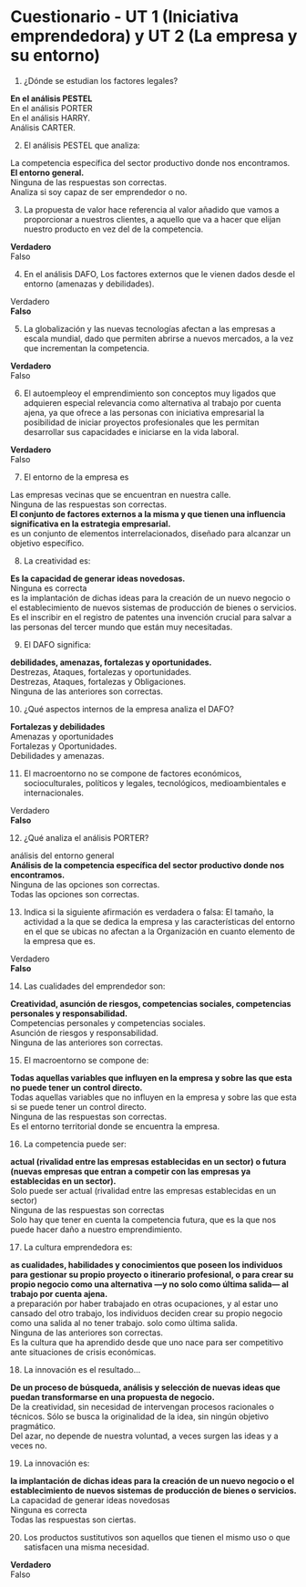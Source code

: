 # Cuestionario - UT 1 (Iniciativa emprendedora) y UT 2 (La empresa y su entorno)

1. ¿Dónde se estudian los factores legales?

**En el análisis PESTEL** <br> En el análisis PORTER <br> En  el análisis HARRY. <br> Análisis CARTER.

2. El análisis PESTEL que analiza:

La competencia específica del sector productivo donde nos encontramos. <br> **El entorno general.** <br> Ninguna de las respuestas son correctas. <br> Analiza si soy capaz de ser emprendedor o no.

3. La propuesta de valor hace referencia al valor añadido que vamos a proporcionar a nuestros clientes, a aquello que va a hacer que elijan nuestro producto en vez del de la competencia.

**Verdadero**  <br> Falso

4. En el análisis DAFO, Los factores externos que le vienen dados desde el entorno (amenazas y debilidades).

Verdadero <br> **Falso**

5. La  globalización y las  nuevas tecnologías afectan a las empresas a escala mundial, dado que permiten abrirse a nuevos mercados, a la vez que incrementan la competencia.

**Verdadero** <br> Falso

6. El  autoempleoy el  emprendimiento son conceptos muy ligados que adquieren especial relevancia como alternativa al trabajo por cuenta ajena, ya que ofrece a las personas con iniciativa empresarial la posibilidad de iniciar proyectos profesionales que les permitan desarrollar sus capacidades e iniciarse en la vida laboral.

**Verdadero** <br> Falso

7. El  entorno de la empresa es

Las empresas vecinas que se encuentran en nuestra calle. <br> Ninguna de las respuestas son correctas. <br> **El conjunto de factores externos a la misma y que tienen una influencia significativa en la estrategia empresarial.** <br> es un conjunto de elementos interrelacionados, diseñado para alcanzar un objetivo específico.

8. La  creatividad es:

**Es la capacidad de generar ideas novedosas.** <br> Ninguna es correcta <br> es la implantación de dichas ideas para la creación de un nuevo negocio o el establecimiento de nuevos sistemas de producción de bienes o servicios. <br> Es el inscribir en el registro de patentes una invención crucial para salvar a las personas del tercer mundo que están muy necesitadas.

9. El DAFO significa:

**debilidades, amenazas, fortalezas y  oportunidades.** <br> Destrezas, Ataques, fortalezas y oportunidades. <br> Destrezas, Ataques, fortalezas y Obligaciones. <br> Ninguna de las anteriores son correctas.

10. ¿Qué aspectos internos de la empresa analiza el DAFO?

**Fortalezas y debilidades** <br> Amenazas y oportunidades <br> Fortalezas y Oportunidades. <br> Debilidades y amenazas.

11. El macroentorno no se compone de factores económicos, socioculturales, políticos y legales, tecnológicos, medioambientales e internacionales.

Verdadero <br> **Falso**

12. ¿Qué analiza el análisis PORTER?

análisis del entorno general <br> **Análisis de la competencia específica del sector productivo donde nos encontramos.** <br> Ninguna de las opciones son correctas. <br> Todas las opciones son correctas.

13. Indica si la siguiente afirmación es verdadera o falsa: El tamaño, la actividad a la que se dedica la empresa y las características del entorno en el que se ubicas no afectan a la Organización en cuanto elemento de la empresa que es.

Verdadero <br> **Falso**

14. Las cualidades del emprendedor son:

**Creatividad, asunción de riesgos, competencias sociales, competencias personales y responsabilidad.** <br> Competencias personales y competencias sociales. <br> Asunción de riesgos y responsabilidad. <br> Ninguna de las anteriores son correctas.

15. El macroentorno se compone de:

**Todas aquellas variables que influyen en la empresa y sobre las que esta no puede tener un control directo.** <br> Todas aquellas variables que no influyen en la empresa y sobre las que esta si se  puede tener un control directo. <br> Ninguna de las respuestas son correctas. <br> Es el entorno territorial donde se encuentra la empresa.

16. La competencia puede ser: 

**actual (rivalidad entre las empresas establecidas en un sector) o futura (nuevas empresas que entran a competir con las empresas ya establecidas en un sector).** <br> Solo puede ser actual (rivalidad entre las empresas establecidas en un sector) <br> Ninguna de las respuestas son correctas <br> Solo hay que tener en cuenta la competencia futura, que es la que nos puede hacer daño a nuestro emprendimiento.

17. La  cultura emprendedora es:

**as cualidades, habilidades y conocimientos que poseen los individuos para gestionar su propio proyecto o itinerario profesional, o para crear su propio negocio como una alternativa —y no solo como última salida— al trabajo por cuenta ajena.** <br> a preparación por haber trabajado en otras ocupaciones, y al estar uno cansado del otro trabajo, los individuos deciden crear su propio negocio como una salida al no tener trabajo. solo como última salida. <br> Ninguna de las anteriores son correctas. <br> Es la cultura que ha aprendido desde que uno nace para ser competitivo ante situaciones de crisis económicas.

18. La innovación es el resultado...

**De un proceso de búsqueda, análisis y selección de nuevas ideas que puedan transformarse en una propuesta de negocio.** <br> De la creatividad, sin necesidad de intervengan procesos racionales o técnicos. Sólo se busca la originalidad de la idea, sin ningún objetivo pragmático. <br> Del azar, no depende de nuestra voluntad, a veces surgen las ideas y a veces no.

19. La innovación es: 

**la implantación de dichas ideas para la creación de un nuevo negocio o el establecimiento de nuevos sistemas de producción de bienes o servicios.** <br> La capacidad de generar ideas novedosas <br> Ninguna es correcta <br> Todas las respuestas son ciertas.

20. Los  productos sustitutivos son aquellos que tienen el mismo uso o que satisfacen una misma necesidad.

**Verdadero** <br> Falso
